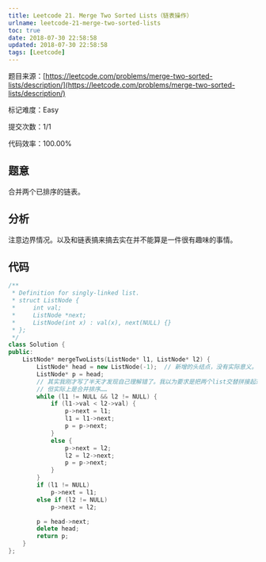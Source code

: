```yaml
---
title: Leetcode 21. Merge Two Sorted Lists（链表操作）
urlname: leetcode-21-merge-two-sorted-lists
toc: true
date: 2018-07-30 22:58:58
updated: 2018-07-30 22:58:58
tags: [Leetcode]
---
```


题目来源：[https://leetcode.com/problems/merge-two-sorted-lists/description/](https://leetcode.com/problems/merge-two-sorted-lists/description/)

标记难度：Easy

提交次数：1/1

代码效率：100.00%

## 题意

合并两个已排序的链表。

## 分析

注意边界情况。以及和链表搞来搞去实在并不能算是一件很有趣味的事情。

## 代码

```cpp
/**
 * Definition for singly-linked list.
 * struct ListNode {
 *     int val;
 *     ListNode *next;
 *     ListNode(int x) : val(x), next(NULL) {}
 * };
 */
class Solution {
public:
    ListNode* mergeTwoLists(ListNode* l1, ListNode* l2) {
        ListNode* head = new ListNode(-1);  // 新增的头结点，没有实际意义。当然也可以不加，写起来更麻烦一点。
        ListNode* p = head;
        // 其实我刚才写了半天才发现自己理解错了。我以为要求是把两个list交替拼接起来。
        // 但实际上是合并排序……
        while (l1 != NULL && l2 != NULL) {
            if (l1->val < l2->val) {
                p->next = l1;
                l1 = l1->next;
                p = p->next;
            }
            else {
                p->next = l2;
                l2 = l2->next;
                p = p->next;
            }
        }
        if (l1 != NULL)
            p->next = l1;
        else if (l2 != NULL)
            p->next = l2;

        p = head->next;
        delete head;
        return p;
    }
};
```
